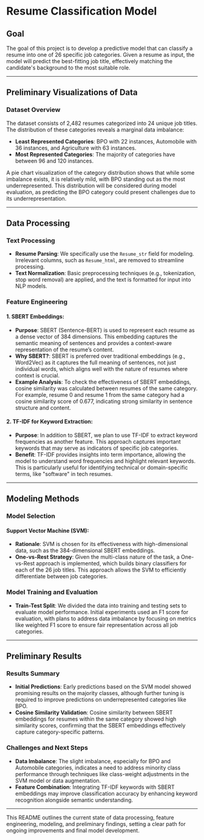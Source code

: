 # Resume Classification Model

## Goal
The goal of this project is to develop a predictive model that can classify a resume into one of 26 specific job categories. Given a resume as input, the model will predict the best-fitting job title, effectively matching the candidate's background to the most suitable role.

---

## Preliminary Visualizations of Data

### Dataset Overview
The dataset consists of 2,482 resumes categorized into 24 unique job titles. The distribution of these categories reveals a marginal data imbalance:
- **Least Represented Categories**: BPO with 22 instances, Automobile with 36 instances, and Agriculture with 63 instances.
- **Most Represented Categories**: The majority of categories have between 96 and 120 instances.
  
A pie chart visualization of the category distribution shows that while some imbalance exists, it is relatively mild, with BPO standing out as the most underrepresented. This distribution will be considered during model evaluation, as predicting the BPO category could present challenges due to its underrepresentation.

---

## Data Processing

### Text Processing
- **Resume Parsing**: We specifically use the `Resume_str` field for modeling. Irrelevant columns, such as `Resume_html`, are removed to streamline processing.
- **Text Normalization**: Basic preprocessing techniques (e.g., tokenization, stop word removal) are applied, and the text is formatted for input into NLP models.

### Feature Engineering
#### 1. **SBERT Embeddings**:
   - **Purpose**: SBERT (Sentence-BERT) is used to represent each resume as a dense vector of 384 dimensions. This embedding captures the semantic meaning of sentences and provides a context-aware representation of the resume’s content.
   - **Why SBERT?**: SBERT is preferred over traditional embeddings (e.g., Word2Vec) as it captures the full meaning of sentences, not just individual words, which aligns well with the nature of resumes where context is crucial.
   - **Example Analysis**: To check the effectiveness of SBERT embeddings, cosine similarity was calculated between resumes of the same category. For example, resume 0 and resume 1 from the same category had a cosine similarity score of 0.677, indicating strong similarity in sentence structure and content.
   
#### 2. **TF-IDF for Keyword Extraction**:
   - **Purpose**: In addition to SBERT, we plan to use TF-IDF to extract keyword frequencies as another feature. This approach captures important keywords that may serve as indicators of specific job categories.
   - **Benefit**: TF-IDF provides insights into term importance, allowing the model to understand word frequencies and highlight relevant keywords. This is particularly useful for identifying technical or domain-specific terms, like "software" in tech resumes.

---

## Modeling Methods

### Model Selection
#### **Support Vector Machine (SVM)**:
   - **Rationale**: SVM is chosen for its effectiveness with high-dimensional data, such as the 384-dimensional SBERT embeddings.
   - **One-vs-Rest Strategy**: Given the multi-class nature of the task, a One-vs-Rest approach is implemented, which builds binary classifiers for each of the 26 job titles. This approach allows the SVM to efficiently differentiate between job categories.

### Model Training and Evaluation
- **Train-Test Split**: We divided the data into training and testing sets to evaluate model performance. Initial experiments used an F1 score for evaluation, with plans to address data imbalance by focusing on metrics like weighted F1 score to ensure fair representation across all job categories.

---

## Preliminary Results

### Results Summary
- **Initial Predictions**: Early predictions based on the SVM model showed promising results on the majority classes, although further tuning is required to improve predictions on underrepresented categories like BPO.
- **Cosine Similarity Validation**: Cosine similarity between SBERT embeddings for resumes within the same category showed high similarity scores, confirming that the SBERT embeddings effectively capture category-specific patterns.
  
### Challenges and Next Steps
- **Data Imbalance**: The slight imbalance, especially for BPO and Automobile categories, indicates a need to address minority class performance through techniques like class-weight adjustments in the SVM model or data augmentation.
- **Feature Combination**: Integrating TF-IDF keywords with SBERT embeddings may improve classification accuracy by enhancing keyword recognition alongside semantic understanding.

---

This README outlines the current state of data processing, feature engineering, modeling, and preliminary findings, setting a clear path for ongoing improvements and final model development.
